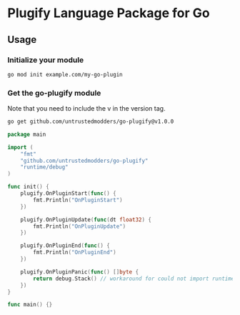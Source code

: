 # Plugify Language Package for Go

## Usage

### Initialize your module

```sh
go mod init example.com/my-go-plugin
```

### Get the go-plugify module

Note that you need to include the v in the version tag.

```sh
go get github.com/untrustedmodders/go-plugify@v1.0.0
```

```go
package main

import (
	"fmt"
	"github.com/untrustedmodders/go-plugify"
	"runtime/debug"
)

func init() {
	plugify.OnPluginStart(func() {
		fmt.Println("OnPluginStart")
	})

	plugify.OnPluginUpdate(func(dt float32) {
		fmt.Println("OnPluginUpdate")
	})

	plugify.OnPluginEnd(func() {
		fmt.Println("OnPluginEnd")
	})

	plugify.OnPluginPanic(func() []byte {
		return debug.Stack() // workaround for could not import runtime/debug inside plugify package
	})
}

func main() {}
```